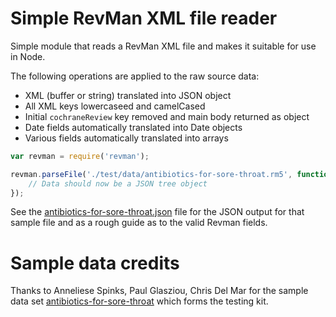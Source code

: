 Simple RevMan XML file reader
=============================
Simple module that reads a RevMan XML file and makes it suitable for use in Node.

The following operations are applied to the raw source data:

* XML (buffer or string) translated into JSON object
* All XML keys lowercaseed and camelCased
* Initial `cochraneReview` key removed and main body returned as object
* Date fields automatically translated into Date objects
* Various fields automatically translated into arrays


```javascript
var revman = require('revman');

revman.parseFile('./test/data/antibiotics-for-sore-throat.rm5', function(err, res) {
	// Data should now be a JSON tree object
});
```

See the [antibiotics-for-sore-throat.json](test/data/antibiotics-for-sore-throat.json) file for the JSON output for that sample file and as a rough guide as to the valid Revman fields.


Sample data credits
===================
Thanks to Anneliese Spinks, Paul Glasziou, Chris Del Mar for the sample data set [antibiotics-for-sore-throat](test/data/antibiotics-for-sore-throat.rm5) which forms the testing kit.
